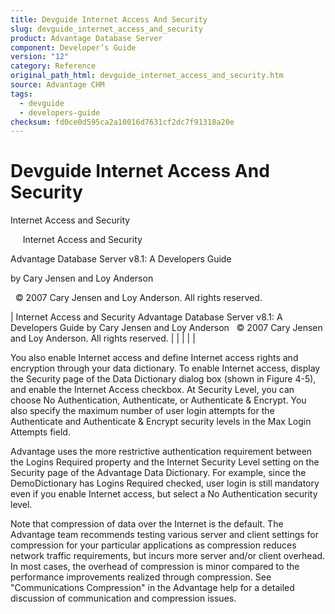 ```yaml
---
title: Devguide Internet Access And Security
slug: devguide_internet_access_and_security
product: Advantage Database Server
component: Developer’s Guide
version: "12"
category: Reference
original_path_html: devguide_internet_access_and_security.htm
source: Advantage CHM
tags:
  - devguide
  - developers-guide
checksum: fd0ce0d595ca2a10016d7631cf2dc7f91318a20e
---
```


# Devguide Internet Access And Security

Internet Access and Security

     Internet Access and Security

Advantage Database Server v8.1: A Developers Guide

by Cary Jensen and Loy Anderson

  © 2007 Cary Jensen and Loy Anderson. All rights reserved.

| Internet Access and Security  Advantage Database Server v8.1: A Developers Guide  by Cary Jensen and Loy Anderson    © 2007 Cary Jensen and Loy Anderson. All rights reserved. |  |  |  |  |

You also enable Internet access and define Internet access rights and encryption through your data dictionary. To enable Internet access, display the Security page of the Data Dictionary dialog box (shown in Figure 4-5), and enable the Internet Access checkbox. At Security Level, you can choose No Authentication, Authenticate, or Authenticate & Encrypt. You also specify the maximum number of user login attempts for the Authenticate and Authenticate & Encrypt security levels in the Max Login Attempts field.

Advantage uses the more restrictive authentication requirement between the Logins Required property and the Internet Security Level setting on the Security page of the Advantage Data Dictionary. For example, since the DemoDictionary has Logins Required checked, user login is still mandatory even if you enable Internet access, but select a No Authentication security level.

Note that compression of data over the Internet is the default. The Advantage team recommends testing various server and client settings for compression for your particular applications as compression reduces network traffic requirements, but incurs more server and/or client overhead. In most cases, the overhead of compression is minor compared to the performance improvements realized through compression. See "Communications Compression" in the Advantage help for a detailed discussion of communication and compression issues.
